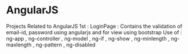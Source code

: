 # AngularJS
Projects Related to AngularJS
1st : 
LoginPage : Contains the validation of email-id, password using angularjs and for view using bootstrap
Use of : 
ng-app , ng-controller , ng-model , ng-if , ng-show , ng-minlength , ng-maxlength , ng-pattern , ng-disabled
